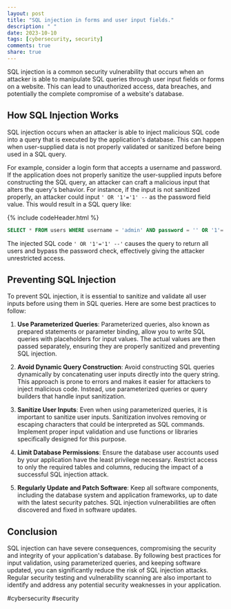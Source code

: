 ```yaml
---
layout: post
title: "SQL injection in forms and user input fields."
description: " "
date: 2023-10-10
tags: [cybersecurity, security]
comments: true
share: true
---
```


SQL injection is a common security vulnerability that occurs when an attacker is able to manipulate SQL queries through user input fields or forms on a website. This can lead to unauthorized access, data breaches, and potentially the complete compromise of a website's database.

## How SQL Injection Works

SQL injection occurs when an attacker is able to inject malicious SQL code into a query that is executed by the application's database. This can happen when user-supplied data is not properly validated or sanitized before being used in a SQL query.

For example, consider a login form that accepts a username and password. If the application does not properly sanitize the user-supplied inputs before constructing the SQL query, an attacker can craft a malicious input that alters the query's behavior. For instance, if the input is not sanitized properly, an attacker could input `' OR '1'='1' --` as the password field value. This would result in a SQL query like:

{% include codeHeader.html %}
```sql
SELECT * FROM users WHERE username = 'admin' AND password = '' OR '1'='1' --'
```

The injected SQL code `' OR '1'='1' --'` causes the query to return all users and bypass the password check, effectively giving the attacker unrestricted access.

## Preventing SQL Injection

To prevent SQL injection, it is essential to sanitize and validate all user inputs before using them in SQL queries. Here are some best practices to follow:

1. **Use Parameterized Queries**: Parameterized queries, also known as prepared statements or parameter binding, allow you to write SQL queries with placeholders for input values. The actual values are then passed separately, ensuring they are properly sanitized and preventing SQL injection.

2. **Avoid Dynamic Query Construction**: Avoid constructing SQL queries dynamically by concatenating user inputs directly into the query string. This approach is prone to errors and makes it easier for attackers to inject malicious code. Instead, use parameterized queries or query builders that handle input sanitization.

3. **Sanitize User Inputs**: Even when using parameterized queries, it is important to sanitize user inputs. Sanitization involves removing or escaping characters that could be interpreted as SQL commands. Implement proper input validation and use functions or libraries specifically designed for this purpose.

4. **Limit Database Permissions**: Ensure the database user accounts used by your application have the least privilege necessary. Restrict access to only the required tables and columns, reducing the impact of a successful SQL injection attack.

5. **Regularly Update and Patch Software**: Keep all software components, including the database system and application frameworks, up to date with the latest security patches. SQL injection vulnerabilities are often discovered and fixed in software updates.

## Conclusion

SQL injection can have severe consequences, compromising the security and integrity of your application's database. By following best practices for input validation, using parameterized queries, and keeping software updated, you can significantly reduce the risk of SQL injection attacks. Regular security testing and vulnerability scanning are also important to identify and address any potential security weaknesses in your application.

#cybersecurity #security
